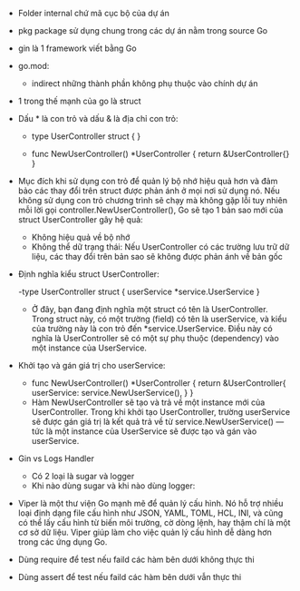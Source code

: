 - Folder internal chứ mã cục bộ của dự án

- pkg package sử dụng chung trong các dự án nằm trong source Go

- gin là 1 framework viết bằng Go

- go.mod:

  - indirect những thành phần không phụ thuộc vào chính dự án

- 1 trong thế mạnh của go là struct

- Dấu \* là con trỏ và dấu & là địa chỉ con trỏ:

  - type UserController struct {
    }

  - func NewUserController() \*UserController {
    return &UserController{}
    }

- Mục đích khi sử dụng con trỏ để quản lý bộ nhớ hiệu quả hơn và đảm bảo các thay đổi trên struct được phản ánh ở mọi nơi sử dụng nó. Nếu không sử dụng con trỏ chương trình sẽ chạy mà không gặp lỗi tuy nhiên mỗi lời gọi controller.NewUserController(), Go sẽ tạo 1 bản sao mới của struct UserController gây hệ quả:

  - Không hiệu quả về bộ nhớ
  - Không thể dữ trạng thái: Nếu UserController có các trường lưu trữ dữ liệu, các thay đổi trên bản sao sẽ không được phản ánh về bản gốc

- Định nghĩa kiểu struct UserController:

  -type UserController struct {
  userService \*service.UserService
  }

  - Ở đây, bạn đang định nghĩa một struct có tên là UserController.
    Trong struct này, có một trường (field) có tên là userService, và kiểu của trường này là con trỏ đến \*service.UserService. Điều này có nghĩa là UserController sẽ có một sự phụ thuộc (dependency) vào một instance của UserService.

- Khởi tạo và gán giá trị cho userService:

  - func NewUserController() \*UserController {
    return &UserController{
    userService: service.NewUserService(),
    }
    }
  - Hàm NewUserController sẽ tạo và trả về một instance mới của UserController.
    Trong khi khởi tạo UserController, trường userService sẽ được gán giá trị là kết quả trả về từ service.NewUserService() — tức là một instance của UserService sẽ được tạo và gán vào userService.

- Gin vs Logs Handler

  - Có 2 loại là sugar và logger
  - Khi nào dùng sugar và khi nào dùng logger:

- Viper là một thư viện Go mạnh mẽ để quản lý cấu hình. Nó hỗ trợ nhiều loại định dạng file cấu hình như JSON, YAML, TOML, HCL, INI, và cũng có thể lấy cấu hình từ biến môi trường, cờ dòng lệnh, hay thậm chí là một cơ sở dữ liệu. Viper giúp làm cho việc quản lý cấu hình dễ dàng hơn trong các ứng dụng Go.

- Dùng require để test nếu faild các hàm bên dưới không thực thi
- Dùng assert để test nếu faild các hàm bên dưới vẫn thực thi

